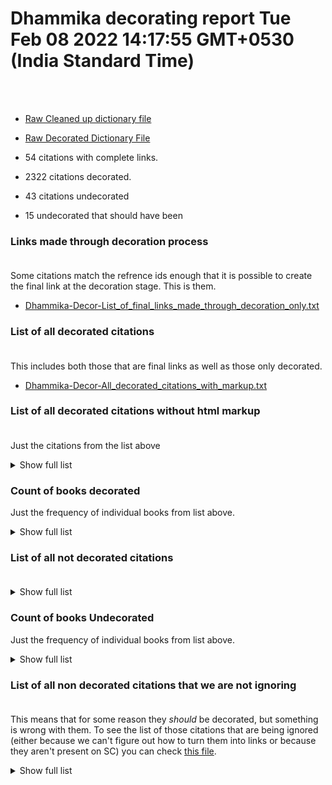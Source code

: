 # Dhammika decorating report Tue Feb 08 2022 14:17:55 GMT+0530 (India Standard Time)
  <br><br>
  * [Raw Cleaned up dictionary file](https://raw.githubusercontent.com/thesunshade/linkafication-project/main/Dhammika/pli2en_dhammika.json)
  * [Raw Decorated Dictionary File](https://raw.githubusercontent.com/thesunshade/linkafication-project/main/Dhammika/Reports/Dhammika-Decorated-pli2en_dhammika.json)

  * 54 citations with complete links.<br>
  * 2322 citations decorated.
  * 43 citations undecorated
  * 15 undecorated that should have been

  ### Links made through decoration process<br><br>
  Some citations match the refrence ids enough that it is possible to create the final link at the decoration stage. This is them.
* [Dhammika-Decor-List_of_final_links_made_through_decoration_only.txt](https://github.com/thesunshade/linkafication-project/blob/main/Dhammika/Reports/Dhammika-Decor-List_of_final_links_made_through_decoration_only.txt)<br>

### List of all decorated citations<br><br>
This includes both those that are final links as well as those only decorated.
* [Dhammika-Decor-All_decorated_citations_with_markup.txt](https://github.com/thesunshade/linkafication-project/blob/main/Dhammika/Reports/Dhammika-Decor-All_decorated_citations_with_markup.txt)<br>

### List of all decorated citations without html markup<br><br>
Just the citations from the list above

<details><summary>Show full list</summary>

```html
Dhammika
```
</details>
    
### Count of books decorated
Just the frequency of individual books from list above.

<details><summary>Show full list</summary>

```html
Dhammika
```
</details>
    

### List of all not decorated citations<br><br>

<details><summary>Show full list</summary>

```html
Dhammika
```
</details>
    

### Count of books Undecorated
Just the frequency of individual books from list above.

<details><summary>Show full list</summary>

```html
Dhammika
```
</details>
    

### List of all non decorated citations that we are not ignoring<br><br>
This means that for some reason they *should* be decorated, but something is wrong with them. To see the list of those citations that are being ignored (either because we can't figure out how to turn them into links or because they aren't present on SC) you can check [this file](https://github.com/thesunshade/linkafication-project/blob/main/app/excludeList.js).

<details><summary>Show full list</summary>

```html
Dhammika
```
</details>
    
